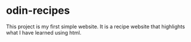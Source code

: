 # odin-recipes
This project is my first simple website. It is a recipe website that highlights what I have learned using html.